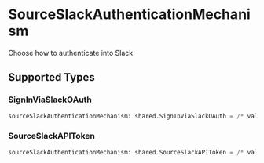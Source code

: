 # SourceSlackAuthenticationMechanism

Choose how to authenticate into Slack


## Supported Types

### SignInViaSlackOAuth

```python
sourceSlackAuthenticationMechanism: shared.SignInViaSlackOAuth = /* values here */
```

### SourceSlackAPIToken

```python
sourceSlackAuthenticationMechanism: shared.SourceSlackAPIToken = /* values here */
```

